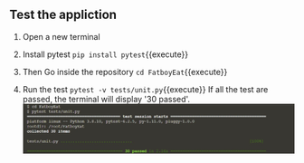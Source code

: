 ## Test the appliction

1.  Open a new terminal

2.  Install pytest
    `pip install pytest`{{execute}}

3.  Then Go inside the repository 
    `cd FatboyEat`{{execute}}

4.  Run the test
    `pytest -v tests/unit.py`{{execute}}
    If all the test are passed, the terminal will display '30 passed'.
    ![Katacoda Logo](./assets/step2/pytest.jpg)
